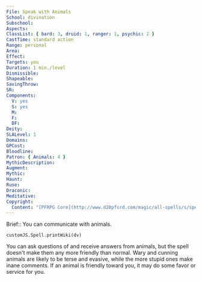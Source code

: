 ```yaml
---
File: Speak with Animals
School: divination
Subschool: 
Aspects: 
ClassList: { bard: 3, druid: 1, ranger: 1, psychic: 2 }
CastTime: standard action
Range: personal
Area: 
Effect: 
Targets: you
Duration: 1 min./level
Dismissible: 
Shapeable: 
SavingThrow: 
SR: 
Components:
  V: yes
  S: yes
  M: 
  F: 
  DF: 
Deity: 
SLALevel: 1
Domains: 
GPCost: 
Bloodline: 
Patron: { Animals: 4 }
MythicDescription: 
Augment: 
Mythic: 
Haunt: 
Ruse: 
Draconic: 
Meditative: 
Copyright:
  Content: "[PFRPG Core](http://www.d20pfsrd.com/magic/all-spells/s/speak-with-animals)"
---
```

Brief:: You can communicate with animals.

```dataviewjs
customJS.Spell.printWiki(dv)
```

You can ask questions of and receive answers from animals, but the spell doesn't make them any more friendly than normal. Wary and cunning animals are likely to be terse and evasive, while the more stupid ones make inane comments. If an animal is friendly toward you, it may do some favor or service for you.
